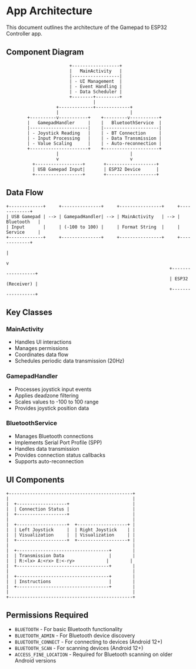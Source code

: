 # App Architecture

This document outlines the architecture of the Gamepad to ESP32 Controller app.

## Component Diagram

```
                        +------------------+
                        |   MainActivity   |
                        |------------------|
                        | - UI Management  |
                        | - Event Handling |
                        | - Data Scheduler |
                        +--------+---------+
                                 |
                   +-------------+-------------+
                   |                           |
        +----------v-----------+    +---------v-----------+
        |   GamepadHandler     |    |   BluetoothService  |
        |----------------------|    |---------------------|
        | - Joystick Reading   |    | - BT Connection     |
        | - Input Processing   |    | - Data Transmission |
        | - Value Scaling      |    | - Auto-reconnection |
        +----------------------+    +---------------------+
                   |                           |
                   v                           v
          +------------------+       +-------------------+
          | USB Gamepad Input|       | ESP32 Device      |
          +------------------+       +-------------------+
```

## Data Flow

```
+-------------+     +---------------+     +----------------+     +-------------+
| USB Gamepad | --> | GamepadHandler| --> | MainActivity   | --> | Bluetooth   |
| Input       |     | (-100 to 100) |     | Format String  |     | Service     |
+-------------+     +---------------+     +----------------+     +-------------+
                                                                       |
                                                                       v
                                                              +------------------+
                                                              | ESP32 (Receiver) |
                                                              +------------------+
```

## Key Classes

### MainActivity
- Handles UI interactions
- Manages permissions
- Coordinates data flow
- Schedules periodic data transmission (20Hz)

### GamepadHandler
- Processes joystick input events
- Applies deadzone filtering
- Scales values to -100 to 100 range
- Provides joystick position data

### BluetoothService
- Manages Bluetooth connections
- Implements Serial Port Profile (SPP)
- Handles data transmission
- Provides connection status callbacks
- Supports auto-reconnection

## UI Components

```
+-----------------------------------------------+
|                                               |
|  +-------------------+                        |
|  | Connection Status |                        |
|  +-------------------+                        |
|                                               |
|  +-------------------+  +-------------------+ |
|  | Left Joystick     |  | Right Joystick    | |
|  | Visualization     |  | Visualization     | |
|  +-------------------+  +-------------------+ |
|                                               |
|  +-----------------------------------+        |
|  | Transmission Data                 |        |
|  | R:<lx> A:<rx> E:<-ry>            |        |
|  +-----------------------------------+        |
|                                               |
|  +-----------------------------------+        |
|  | Instructions                      |        |
|  +-----------------------------------+        |
|                                               |
+-----------------------------------------------+
```

## Permissions Required

- `BLUETOOTH` - For basic Bluetooth functionality
- `BLUETOOTH_ADMIN` - For Bluetooth device discovery
- `BLUETOOTH_CONNECT` - For connecting to devices (Android 12+)
- `BLUETOOTH_SCAN` - For scanning devices (Android 12+)
- `ACCESS_FINE_LOCATION` - Required for Bluetooth scanning on older Android versions